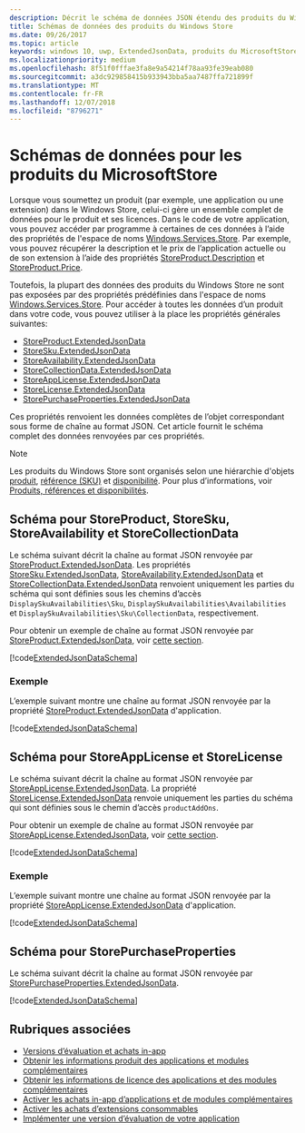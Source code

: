 ```yaml
---
description: Décrit le schéma de données JSON étendu des produits du Windows Store dans l’espace de noms Windows.Services.Store.
title: Schémas de données des produits du Windows Store
ms.date: 09/26/2017
ms.topic: article
keywords: windows 10, uwp, ExtendedJsonData, produits du MicrosoftStore, schéma
ms.localizationpriority: medium
ms.openlocfilehash: 8f51f0fffae3fa8e9a54214f78aa93fe39eab080
ms.sourcegitcommit: a3dc929858415b933943bba5aa7487ffa721899f
ms.translationtype: MT
ms.contentlocale: fr-FR
ms.lasthandoff: 12/07/2018
ms.locfileid: "8796271"
---
```

# <a name="data-schemas-for-store-products"></a>Schémas de données pour les produits du MicrosoftStore

Lorsque vous soumettez un produit (par exemple, une application ou une extension) dans le Windows Store, celui-ci gère un ensemble complet de données pour le produit et ses licences. Dans le code de votre application, vous pouvez accéder par programme à certaines de ces données à l’aide des propriétés de l'espace de noms [Windows.Services.Store](https://msdn.microsoft.com/library/windows/apps/windows.services.store.aspx). Par exemple, vous pouvez récupérer la description et le prix de l’application actuelle ou de son extension à l’aide des propriétés [StoreProduct.Description](https://docs.microsoft.com/uwp/api/windows.services.store.storeproduct.Description) et [StoreProduct.Price](https://docs.microsoft.com/uwp/api/windows.services.store.storeproduct.Price).

Toutefois, la plupart des données des produits du Windows Store ne sont pas exposées par des propriétés prédéfinies dans l'espace de noms [Windows.Services.Store](https://msdn.microsoft.com/library/windows/apps/windows.services.store.aspx). Pour accéder à toutes les données d’un produit dans votre code, vous pouvez utiliser à la place les propriétés générales suivantes:

* [StoreProduct.ExtendedJsonData](https://docs.microsoft.com/uwp/api/windows.services.store.storeproduct.ExtendedJsonData)
* [StoreSku.ExtendedJsonData](https://docs.microsoft.com/uwp/api/windows.services.store.storesku.ExtendedJsonData)
* [StoreAvailability.ExtendedJsonData](https://docs.microsoft.com/uwp/api/windows.services.store.storeavailability.ExtendedJsonData)
*   [StoreCollectionData.ExtendedJsonData](https://docs.microsoft.com/uwp/api/windows.services.store.storecollectiondata.ExtendedJsonData)
*   [StoreAppLicense.ExtendedJsonData](https://docs.microsoft.com/uwp/api/windows.services.store.storeapplicense.ExtendedJsonData)
* [StoreLicense.ExtendedJsonData](https://docs.microsoft.com/uwp/api/windows.services.store.storelicense.ExtendedJsonData)
*   [StorePurchaseProperties.ExtendedJsonData](https://docs.microsoft.com/uwp/api/windows.services.store.storepurchaseproperties.ExtendedJsonData)

Ces propriétés renvoient les données complètes de l’objet correspondant sous forme de chaîne au format JSON. Cet article fournit le schéma complet des données renvoyées par ces propriétés.

> [!NOTE]
> Les produits du Windows Store sont organisés selon une hiérarchie d'objets [produit](https://docs.microsoft.com/uwp/api/windows.services.store.storeproduct), [référence (SKU)](https://docs.microsoft.com/uwp/api/windows.services.store.storesku) et [disponibilité](https://docs.microsoft.com/uwp/api/windows.services.store.storeavailability). Pour plus d’informations, voir [Produits, références et disponibilités](in-app-purchases-and-trials.md#products-skus).

## <a name="schema-for-storeproduct-storesku-storeavailability-and-storecollectiondata"></a>Schéma pour StoreProduct, StoreSku, StoreAvailability et StoreCollectionData

Le schéma suivant décrit la chaîne au format JSON renvoyée par [StoreProduct.ExtendedJsonData](https://docs.microsoft.com/uwp/api/windows.services.store.storeproduct.ExtendedJsonData). Les propriétés [StoreSku.ExtendedJsonData](https://docs.microsoft.com/uwp/api/windows.services.store.storesku.ExtendedJsonData), [StoreAvailability.ExtendedJsonData](https://docs.microsoft.com/uwp/api/windows.services.store.storeavailability.ExtendedJsonData) et [StoreCollectionData.ExtendedJsonData](https://docs.microsoft.com/uwp/api/windows.services.store.storecollectiondata.ExtendedJsonData) renvoient uniquement les parties du schéma qui sont définies sous les chemins d’accès ```DisplaySkuAvailabilities\Sku```, ```DisplaySkuAvailabilities\Availabilities``` et ```DisplaySkuAvailabilities\Sku\CollectionData```, respectivement.

Pour obtenir un exemple de chaîne au format JSON renvoyée par [StoreProduct.ExtendedJsonData](https://docs.microsoft.com/uwp/api/windows.services.store.storeproduct.ExtendedJsonData), voir [cette section](#product-example).

[!code[ExtendedJsonDataSchema](./code/InAppPurchasesAndLicenses_RS1/json/StoreProduct.ExtendedJsonData.json#L1-L729)]

<span id="product-example" />

### <a name="example"></a>Exemple

L’exemple suivant montre une chaîne au format JSON renvoyée par la propriété [StoreProduct.ExtendedJsonData](https://docs.microsoft.com/uwp/api/windows.services.store.storeproduct.ExtendedJsonData) d'application.

[!code[ExtendedJsonDataSchema](./code/InAppPurchasesAndLicenses_RS1/json/StoreProduct.ExtendedJsonDataExample.json#L1-L268)]

## <a name="schema-for-storeapplicense-and-storelicense"></a>Schéma pour StoreAppLicense et StoreLicense

Le schéma suivant décrit la chaîne au format JSON renvoyée par [StoreAppLicense.ExtendedJsonData](https://docs.microsoft.com/uwp/api/windows.services.store.storeapplicense.ExtendedJsonData). La propriété [StoreLicense.ExtendedJsonData](https://docs.microsoft.com/uwp/api/windows.services.store.storelicense.ExtendedJsonData) renvoie uniquement les parties du schéma qui sont définies sous le chemin d’accès ```productAddOns```.

Pour obtenir un exemple de chaîne au format JSON renvoyée par [StoreAppLicense.ExtendedJsonData](https://docs.microsoft.com/uwp/api/windows.services.store.storeapplicense.ExtendedJsonData), voir [cette section](#license-example).

[!code[ExtendedJsonDataSchema](./code/InAppPurchasesAndLicenses_RS1/json/StoreAppLicense.ExtendedJsonData.json#L1-L80)]

<span id="license-example" />

### <a name="example"></a>Exemple

L’exemple suivant montre une chaîne au format JSON renvoyée par la propriété [StoreAppLicense.ExtendedJsonData](https://docs.microsoft.com/uwp/api/windows.services.store.storeapplicense.ExtendedJsonData) d'application.

[!code[ExtendedJsonDataSchema](./code/InAppPurchasesAndLicenses_RS1/json/StoreAppLicense.ExtendedJsonDataExample.json#L1-L28)]

## <a name="schema-for-storepurchaseproperties"></a>Schéma pour StorePurchaseProperties

Le schéma suivant décrit la chaîne au format JSON renvoyée par [StorePurchaseProperties.ExtendedJsonData](https://docs.microsoft.com/uwp/api/windows.services.store.storepurchaseproperties.ExtendedJsonData).

[!code[ExtendedJsonDataSchema](./code/InAppPurchasesAndLicenses_RS1/json/StorePurchaseProperties.ExtendedJsonData.json#L1-L12)]

## <a name="related-topics"></a>Rubriques associées

* [Versions d’évaluation et achats in-app](in-app-purchases-and-trials.md)
* [Obtenir les informations produit des applications et modules complémentaires](get-product-info-for-apps-and-add-ons.md)
* [Obtenir les informations de licence des applications et des modules complémentaires](get-license-info-for-apps-and-add-ons.md)
* [Activer les achats in-app d’applications et de modules complémentaires](enable-in-app-purchases-of-apps-and-add-ons.md)
* [Activer les achats d’extensions consommables](enable-consumable-add-on-purchases.md)
* [Implémenter une version d’évaluation de votre application](implement-a-trial-version-of-your-app.md)
